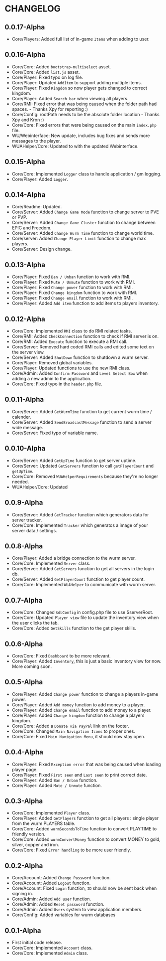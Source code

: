 # CHANGELOG

## 0.0.17-Alpha
- Core/Players: Added full list of in-game `Items` when adding to user.

## 0.0.16-Alpha
- Core/Core: Added `bootstrap-multiselect` asset.
- Core/Core: Added `list.js` asset.
- Core/Player: Fixed typo on log file.
- Core/Player: Updated `AddItem` to support adding multiple items.
- Core/Player: Fixed `Kingdom` so now player gets changed to correct kingdom.
- Core/Player: Added `Search bar` when viewing all players.
- Core/RMI: Fixed error that was being caused when the folder path had spaces. - Thanks Xpy for reporting :)
- Core/Config: rootPath needs to be the absolute folder location - Thanks Xpy and Kron :)
- Core/Core: Fixed errors that were being caused on the main `index.php` file.
- WU/Webinterface: New update, includes bug fixes and sends more messages to the player.
- WUAHelper/Core: Updated to with the updated Webinterface.

## 0.0.15-Alpha
- Core/Core: Implemented `Logger` class to handle application / gm logging.
- Core/Player: Added `Logger`.

## 0.0.14-Alpha
- Core/Readme: Updated.
- Core/Server: Added `Change Game Mode` function to change server to PVE or PVP.
- Core/Server: Added `Change Game Cluster` function to change between EPIC and Freedom.
- Core/Server: Added `Change Wurm Time` function to change world time.
- Core/server: Added `Change Player Limit` function to change max players.
- Core/Server: Design change.

## 0.0.13-Alpha
- Core/Player: Fixed `Ban / Unban` function to work with RMI.
- Core/Player: Fixed `Mute / Unmute` function to work with RMI.
- Core/Player: Fixed `Change power` function to work with RMI.
- Core/Player: Fixed `Change kingdom` function to work with RMI.
- Core/Player: Fixed `Change email` function to work with RMI.
- Core/Player: Added `Add item` function to add items to players inventory.

## 0.0.12-Alpha
- Core/Core: Implemented `RMI` class to do RMI related tasks.
- Core/RMI: Added `CheckConnection` function to check if RMI server is on.
- Core/RMI: Added `Execute` function to execute a RMI call.
- Core/Server: Removed hard coded RMI calls and edited some text on the server view.
- Core/Server: Added `ShutDown` function to shutdown a wurm server.
- Core/Player: Removed global variables.
- Core/Player: Updated functions to use the new RMI class.
- Core/Admin: Added `Confirm Password` and `Level Select Box` when adding a new admin to the application.
- Core/Core: Fixed typo in the `header.php` file.

## 0.0.11-Alpha
- Core/Server: Added `GetWurmTime` function to get current wurm time / calender.
- Core/Server: Added `SendBroadcastMessage` function to send a server wide message.
- Core/Server: Fixed typo of variable name.


## 0.0.10-Alpha
- Core/Server: Added `GetUpTime` function to get server uptime.
- Core/Server: Updated `GetServers` function to call `getPlayerCount` and `getUpTime`.
- Core/Core: Removed `WUAHelperRequirements` because they're no longer needed.
- WUAHelper/Core: Updated

## 0.0.9-Alpha
- Core/Server: Added `GetTracker` function which generators data for server tracker.
- Core/Core: Implemented `Tracker` which generatos a image of your server data / settings.

## 0.0.8-Alpha
- Core/Player: Added a bridge connection to the wurm server.
- Core/Core: Implemented `Server` class.
- Core/Server: Added `GetServers` function to get all servers in the login db.
- Core/Server: Added `GetPlayerCount` function to get player count.
- Core/Core: Implemented `WUAHelper` to communicate with wurm server.

## 0.0.7-Alpha
- Core/Core: Changed `$dbConfig` in config.php file to use $serverRoot.
- Core/Core: Updated `Player view` file to update the inventory view when the user clicks the tab.
- Core/Core: Added `GetSkills` function to the get player skills.

## 0.0.6-Alpha
- Core/Core: Fixed `Dashboard` to be more relevant.
- Core/Player: Added `Inventory`, this is just a basic inventory view for now. More coming soon.

## 0.0.5-Alpha
- Core/Player: Added `Change power` function to change a players in-game power.
- Core/Player: Added `Add money` function to add money to a player.
- Core/Player: Added `Change email` function to add money to a player.
- Core/Player: Added `Change kingdom` function to change a players kingdom.
- Core/Core: Added a `Donate via PayPal` link on the footer.
- Core/Core: Changed `Main Navigation Icons` to proper ones.
- Core/Core: Fixed `Main Navigation Menu`, it should now stay open.

## 0.0.4-Alpha
- Core/Player: Fixed `Exception error` that was being caused when loading player page.
- Core/Player: Fixed `First seen` and `Last seen` to print correct date.
- Core/Player: Added `Ban / Unban` function.
- Core/Player: Added `Mute / Unmute` function.

## 0.0.3-Alpha
- Core/Core: Implemented `Player` class.
- Core/Player: Added `GetPlayers` function to get all players : single player from the wurm PLAYERS table.
- Core/Core: Added `wurmSecondsToTime` function to convert PLAYTIME to friendly version.
- Core/Core: Added `wurmConvertMoney` function to convert MONEY to gold, silver, copper and iron.
- Core/Core: Fixed `Error handling` to be more user friendly.

## 0.0.2-Alpha
- Core/Account: Added `Change Password` function.
- Core/Account: Added `Logout` function.
- Core/Account: Fixed `Login` function, `ID` should now be sent back when signing in.
- Core/Admin: Added `Add user` function.
- Core/Admin: Added `Reset password` function.
- Core/Admin: Added `Users` system to view application members.
- Core/Config: Added variables for wurm databases

## 0.0.1-Alpha
- First initial code release.
- Core/Core: Implemented `Account` class.
- Core/Core: Implemented `Admin` class.